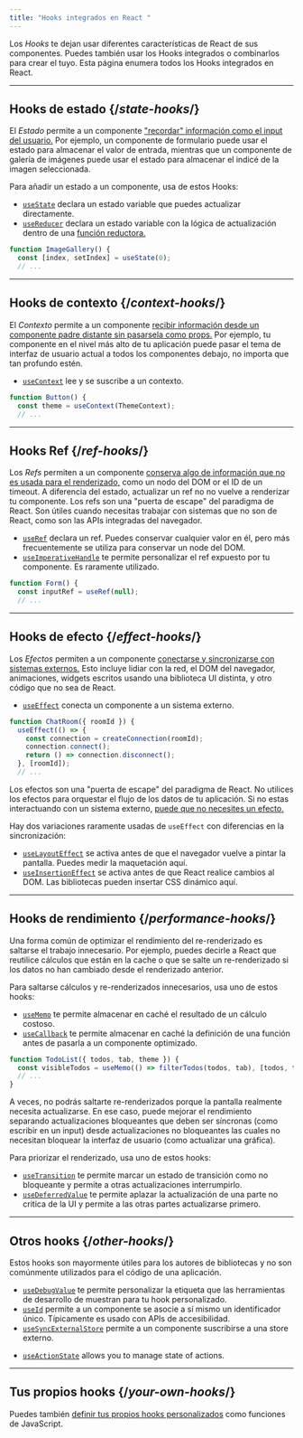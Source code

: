 ```yaml
---
title: "Hooks integrados en React "
---
```


<Intro>

Los *Hooks* te dejan usar diferentes características de React de sus componentes. Puedes también usar los Hooks integrados o combinarlos para crear el tuyo. Esta página enumera todos los Hooks integrados en React.

</Intro>

---

## Hooks de estado {/*state-hooks*/}

El *Estado* permite a un componente ["recordar" información como el input del usuario.](/learn/state-a-components-memory) Por ejemplo, un componente de formulario puede usar el estado para almacenar el valor de entrada, mientras que un componente de galería de imágenes puede usar el estado para almacenar el indicé de la imagen seleccionada.

Para añadir un estado a un componente, usa de estos Hooks:

* [`useState`](/reference/react/useState) declara un estado variable que puedes actualizar directamente.
* [`useReducer`](/reference/react/useReducer) declara un estado variable con la lógica de actualización dentro de una [función reductora.](/learn/extracting-state-logic-into-a-reducer)

```js
function ImageGallery() {
  const [index, setIndex] = useState(0);
  // ...
```

---

## Hooks de contexto {/*context-hooks*/}

El *Contexto* permite a un componente [recibir información desde un componente padre distante sin pasarsela como props.](/learn/passing-props-to-a-component) Por ejemplo, tu componente en el nivel más alto de tu aplicación puede pasar el tema de interfaz de usuario actual a todos los componentes debajo, no importa que tan profundo estén.

* [`useContext`](/reference/react/useContext) lee y se suscribe a un contexto.

```js
function Button() {
  const theme = useContext(ThemeContext);
  // ...
```

---

## Hooks Ref {/*ref-hooks*/}

Los *Refs* permiten a un componente [conserva algo de información que no es usada para el renderizado,](/learn/referencing-values-with-refs) como un nodo del DOM or el ID de un timeout. A diferencia del estado, actualizar un ref no no vuelve a renderizar tu componente. Los refs son una "puerta de escape" del paradigma de React. Son útiles cuando necesitas trabajar con sistemas que no son de React, como son las APIs integradas del navegador.

* [`useRef`](/reference/react/useRef) declara un ref. Puedes conservar cualquier valor en él, pero más frecuentemente se utiliza para conservar un node del DOM.
* [`useImperativeHandle`](/reference/react/useImperativeHandle) te permite personalizar el ref expuesto por tu componente. Es raramente utilizado.

```js
function Form() {
  const inputRef = useRef(null);
  // ...
```

---

## Hooks de efecto {/*effect-hooks*/}

Los *Efectos* permiten a un componente [conectarse y sincronizarse con sistemas externos.](/learn/synchronizing-with-effects) Esto incluye lidiar con la red, el DOM del navegador, animaciones, widgets escritos usando una biblioteca UI distinta, y otro código que no sea de React.

* [`useEffect`](/reference/react/useEffect) conecta un componente a un sistema externo.

```js
function ChatRoom({ roomId }) {
  useEffect(() => {
    const connection = createConnection(roomId);
    connection.connect();
    return () => connection.disconnect();
  }, [roomId]);
  // ...
```

Los efectos son una "puerta de escape" del paradigma de React. No utilices los efectos para orquestar el flujo de los datos de tu aplicación. Si no estas interactuando con un sistema externo, [puede que no necesites un efecto.](/learn/you-might-not-need-an-effect)

Hay dos variaciones raramente usadas de `useEffect` con diferencias en la sincronización:

* [`useLayoutEffect`](/reference/react/useLayoutEffect) se activa antes de que el navegador vuelve a pintar la pantalla. Puedes medir la maquetación aquí.
* [`useInsertionEffect`](/reference/react/useInsertionEffect) se activa antes de que React realice cambios al DOM. Las bibliotecas pueden insertar CSS dinámico aquí.

---

## Hooks de rendimiento {/*performance-hooks*/}

Una forma común de optimizar el rendimiento del re-renderizado es saltarse el trabajo innecesario. Por ejemplo, puedes decirle a React que reutilice cálculos que están en la cache o que se salte un re-renderizado si los datos no han cambiado desde el renderizado anterior.

Para saltarse cálculos y re-renderizados innecesarios, usa uno de estos hooks:

- [`useMemo`](/reference/react/useMemo) te permite almacenar en caché el resultado de un cálculo costoso.
- [`useCallback`](/reference/react/useCallback) te permite almacenar en caché la definición de una función antes de pasarla a un componente optimizado.

```js
function TodoList({ todos, tab, theme }) {
  const visibleTodos = useMemo(() => filterTodos(todos, tab), [todos, tab]);
  // ...
}
```

A veces, no podrás saltarte re-renderizados porque la pantalla realmente necesita actualizarse. En ese caso, puede mejorar el rendimiento separando actualizaciones bloqueantes que deben ser síncronas (como escribir en un input) desde actualizaciones no bloqueantes las cuales no necesitan bloquear la interfaz de usuario (como actualizar una gráfica).

Para priorizar el renderizado, usa uno de estos hooks:

- [`useTransition`](/reference/react/useTransition) te permite marcar un estado de transición como no bloqueante y permite a otras actualizaciones interrumpirlo.
- [`useDeferredValue`](/reference/react/useDeferredValue) te permite aplazar la actualización de una parte no critica de la UI y permite a las otras partes actualizarse primero.

---

## Otros hooks {/*other-hooks*/}

Estos hooks son mayormente útiles para los autores de bibliotecas y no son comúnmente utilizados para el código de una aplicación.

- [`useDebugValue`](/reference/react/useDebugValue) te permite personalizar la etiqueta que las herramientas de desarrollo de muestran para tu hook personalizado.
- [`useId`](/reference/react/useId) permite a un componente se asocie a sí mismo un identificador único. Típicamente es usado con APIs de accesibilidad.
- [`useSyncExternalStore`](/reference/react/useSyncExternalStore) permite a un componente suscribirse a una store externo.
* [`useActionState`](/reference/react/useActionState) allows you to manage state of actions.

---

## Tus propios hooks {/*your-own-hooks*/}

Puedes también [definir tus propios hooks personalizados](/learn/reusing-logic-with-custom-hooks#extracting-your-own-custom-hook-from-a-component) como funciones de JavaScript.
